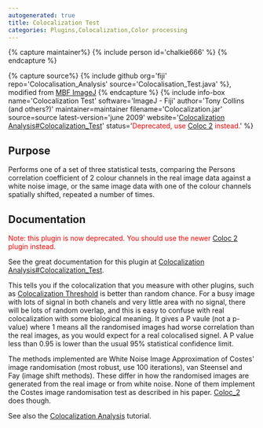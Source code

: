 ```yaml
---
autogenerated: true
title: Colocalization Test
categories: Plugins,Colocalization,Color processing
---
```



{% capture maintainer%}
{% include person id='chalkie666' %}
{% endcapture %}

{% capture source%}
{% include github org='fiji' repo='Colocalisation\_Analysis' source='Colocalisation\_Test.java' %}, modified from [MBF ImageJ](/software/mbf-imagej)
{% endcapture %}
{% include info-box name='Colocalization Test' software='ImageJ - Fiji' author='Tony Collins (and others?)' maintainer=maintainer filename='Colocalization.jar' source=source latest-version='june 2009' website='[Colocalization Analysis\#Colocalization\_Test](/techniques/colocalization-analysis#colocalization-test)' status='<span style="color:red">Deprecated, use [Coloc 2](/plugins/coloc-2) instead.</span>' %}

## Purpose

Performs one of a set of three statistical tests, comparing the Persons correlation coefficient of 2 colour channels in the real image data against a white noise image, or the same image data with one of the colour channels spatially shifted, repeated a number of times.

## Documentation

<span style="color: red">Note: this plugin is now deprecated. You should use the newer [Coloc 2](/plugins/coloc-2) plugin instead.</span>

See the great documentation for this plugin at [Colocalization Analysis\#Colocalization\_Test](/techniques/colocalization-analysis#colocalization-test).

This tells you if the colocalization that you measure with other plugins, such as [Colocalization Threshold](/plugins/colocalization-threshold) is better than random chance. For a busy image with lots of signal in both chanels and very little area with no signal, there will be lots of random overlap, and this is easy to confuse with real colocalization with some biological meaning. It gives a P vaule (not a p-value) where 1 means all the randomised images had worse correlation than the real images, as you would expect for a real colocalised signel. A P value less than 0.95 is lower than the usual 95% statistical confidence limit.

The methods implemented are White Noise Image Approximation of Costes' image randomisation (most robust, use 100 iterations), van Steensel and Fay (image shift methods). These differ in how the randomised images are generated from the real image or from white noise. None of them implement the Costes image randomisation test as described in his paper. [Coloc\_2](/plugins/coloc-2) does though.

See also the [Colocalization Analysis](/techniques/colocalization-analysis) tutorial.

  
